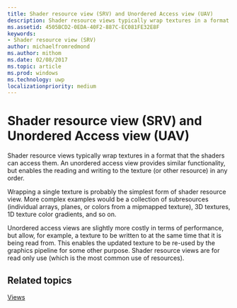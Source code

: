 ```yaml
---
title: Shader resource view (SRV) and Unordered Access view (UAV)
description: Shader resource views typically wrap textures in a format that the shaders can access them. An unordered access view provides similar functionality, but enables the reading and writing to the texture (or other resource) in any order.
ms.assetid: 4505BCD2-0EDA-40F2-887C-EC081FE32E8F
keywords:
- Shader resource view (SRV)
author: michaelfromredmond
ms.author: mithom
ms.date: 02/08/2017
ms.topic: article
ms.prod: windows
ms.technology: uwp
localizationpriority: medium
---
```


# Shader resource view (SRV) and Unordered Access view (UAV)


Shader resource views typically wrap textures in a format that the shaders can access them. An unordered access view provides similar functionality, but enables the reading and writing to the texture (or other resource) in any order.

Wrapping a single texture is probably the simplest form of shader resource view. More complex examples would be a collection of subresources (individual arrays, planes, or colors from a mipmapped texture), 3D textures, 1D texture color gradients, and so on.

Unordered access views are slightly more costly in terms of performance, but allow, for example, a texture to be written to at the same time that it is being read from. This enables the updated texture to be re-used by the graphics pipeline for some other purpose. Shader resource views are for read only use (which is the most common use of resources).

## <span id="related-topics"></span>Related topics


[Views](views.md)

 

 




